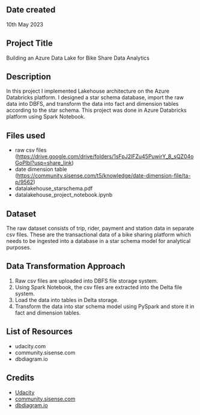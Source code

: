 ## Date created
10th May 2023

## Project Title
Building an Azure Data Lake for Bike Share Data Analytics

## Description
In this project I implemented Lakehouse architecture on the Azure Databricks platform. I designed a star schema database, import the raw data into DBFS, and transform the data into fact and dimension tables according to the star schema. This project was done in Azure Databricks platform using Spark Notebook.

## Files used
* raw csv files (https://drive.google.com/drive/folders/1sFpJ2lFZu45PuwirY_8_sQZ04oGoPIbl?usp=share_link)
* date dimension table (https://community.sisense.com/t5/knowledge/date-dimension-file/ta-p/9562)
* datalakehouse_starschema.pdf
* datalakehouse_project_notebook.ipynb

## Dataset
The raw dataset consists of trip, rider, payment and station data in separate csv files. These are the transactional data of a bike sharing platform which needs to be ingested into a database in a star schema model for analytical purposes.

## Data Transformation Approach
1) Raw csv files are uploaded into DBFS file storage system.
2) Using Spark Notebook, the csv files are extracted into the Delta file system.
3) Load the data into tables in Delta storage.
4) Transform the data into star schema model using PySpark and store it in fact and dimension tables.

## List of Resources
- udacity.com
- community.sisense.com
- dbdiagram.io

## Credits
* [Udacity](udacity.com)
* [community.sisense.com](https://community.sisense.com/t5/knowledge/date-dimension-file/ta-p/9562)
* [dbdiagram.io](https://dbdiagram.io/home)
